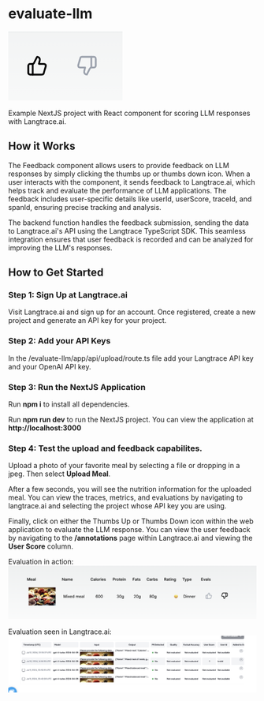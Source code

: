 # evaluate-llm

![LLM React Evaluation Component](assets/llm_eval_component.png)

Example NextJS project with React component for scoring LLM responses with Langtrace.ai.

## How it Works

The Feedback component allows users to provide feedback on LLM responses by simply clicking the thumbs up or thumbs down icon. When a user interacts with the component, it sends feedback to Langtrace.ai, which helps track and evaluate the performance of LLM applications. The feedback includes user-specific details like userId, userScore, traceId, and spanId, ensuring precise tracking and analysis.

The backend function handles the feedback submission, sending the data to Langtrace.ai's API using the Langtrace TypeScript SDK. This seamless integration ensures that user feedback is recorded and can be analyzed for improving the LLM's responses.

## How to Get Started

### Step 1: Sign Up at Langtrace.ai

Visit Langtrace.ai and sign up for an account. Once registered, create a new project and generate an API key for your project.

### Step 2: Add your API Keys

In the /evaluate-llm/app/api/upload/route.ts file add your Langtrace API key and your OpenAI API key.

### Step 3: Run the NextJS Application

Run **npm i** to install all dependencies.

Run **npm run dev** to run the NextJS project. You can view the application at **http://localhost:3000**

### Step 4: Test the upload and feedback capabilites.

Upload a photo of your favorite meal by selecting a file or dropping in a jpeg. Then select **Upload Meal**.

After a few seconds, you will see the nutrition information for the uploaded meal. You can view the traces, metrics, and evaluations by navigating to langtrace.ai and selecting the project whose API key you are using.

Finally, click on either the Thumbs Up or Thumbs Down icon within the web application to evaluate the LLM response. You can view the user feedback by navigating to the **/annotations** page within Langtrace.ai and viewing the **User Score** column.

Evaluation in action:
![evaluated response](assets/evaluated_response.png)

Evaluation seen in Langtrace.ai:
![langtrace evalulation](assets/langtrace_evaluation.png)
